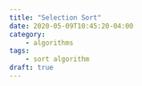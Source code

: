 ```yaml
---
title: "Selection Sort"
date: 2020-05-09T10:45:20-04:00
category:
    - algorithms
tags:
    - sort algorithm
draft: true
---
```

 
